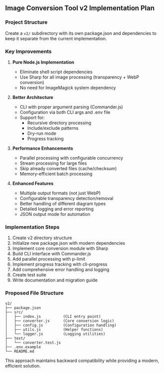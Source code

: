 ## Image Conversion Tool v2 Implementation Plan

### Project Structure
Create a `v2/` subdirectory with its own package.json and dependencies to keep it separate from the current implementation.

### Key Improvements

1. **Pure Node.js Implementation**
   - Eliminate shell script dependencies
   - Use Sharp for all image processing (transparency + WebP conversion)
   - No need for ImageMagick system dependency

2. **Better Architecture**
   - CLI with proper argument parsing (Commander.js)
   - Configuration via both CLI args and .env file
   - Support for:
     - Recursive directory processing
     - Include/exclude patterns
     - Dry-run mode
     - Progress tracking

3. **Performance Enhancements**
   - Parallel processing with configurable concurrency
   - Stream processing for large files
   - Skip already converted files (cache/checksum)
   - Memory-efficient batch processing

4. **Enhanced Features**
   - Multiple output formats (not just WebP)
   - Configurable transparency detection/removal
   - Better handling of different diagram types
   - Detailed logging and error reporting
   - JSON output mode for automation

### Implementation Steps

1. Create v2 directory structure
2. Initialize new package.json with modern dependencies
3. Implement core conversion module with Sharp
4. Build CLI interface with Commander.js
5. Add parallel processing with p-limit
6. Implement progress tracking with cli-progress
7. Add comprehensive error handling and logging
8. Create test suite
9. Write documentation and migration guide

### Proposed File Structure
```
v2/
├── package.json
├── src/
│   ├── index.js          (CLI entry point)
│   ├── converter.js      (Core conversion logic)
│   ├── config.js         (Configuration handling)
│   ├── utils.js          (Helper functions)
│   └── logger.js         (Logging utilities)
├── test/
│   └── converter.test.js
├── .env.example
└── README.md
```

This approach maintains backward compatibility while providing a modern, efficient solution.